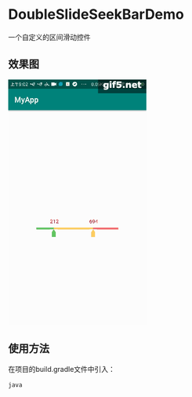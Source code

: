 # DoubleSlideSeekBarDemo
一个自定义的区间滑动控件<br>
## 效果图
![image](https://github.com/qqdongshao123/DoubleSlideSeekBarDemo/blob/master/images/img1.gif)
## 使用方法
在项目的build.gradle文件中引入：
```java
java
```
